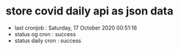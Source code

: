 # store covid daily api as json data

- last cronjob : Saturday, 17 October 2020 00:51:16
- status og cron : success
- status daily cron : success
      
      